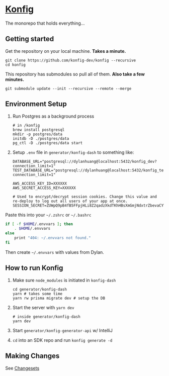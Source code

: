 # [Konfig](https://konfigthis.com)

The monorepo that holds everything...
## Getting started

Get the repository on your local machine. **Takes a minute.**

```shell
git clone https://github.com/konfig-dev/konfig --recursive
cd konfig
```

This repository has submodules so pull all of them. **Also take a few minutes.**

```shell
git submodule update --init --recursive --remote --merge
```

## Environment Setup

1. Run Postgres as a background process

   ```shell
   # in /konfig
   brew install postgresql
   mkdir -p postgres/data
   initdb -D ./postgres/data
   pg_ctl -D ./postgres/data start
   ```

1. Setup `.env` file in `generator/konfig-dash` to something like:

   ```
   DATABASE_URL="postgresql://dylanhuang@localhost:5432/konfig_dev?connection_limit=1"
   TEST_DATABASE_URL="postgresql://dylanhuang@localhost:5432/konfig_test?connection_limit=1"

   AWS_ACCESS_KEY_ID=XXXXXX
   AWS_SECRET_ACCESS_KEY=XXXXXX

   # Used to encrypt/decrypt session cookies. Change this value and re-deploy to log out all users of your app at once.
   SESSION_SECRET=ZUWpQ9pB4fB5FFpjHLi8Z2qadzXkdTKhHBsXmGmjNdxtrZbevaCYWSpw7G7cHBhh
   ```

Paste this into your `~/.zshrc` or `~/.bashrc`

```bash
if [ -f $HOME/.envvars ]; then
    . $HOME/.envvars
else
    print "404: ~/.envvars not found."
fi
```

Then create `~/.envvars` with values from Dylan.

## How to run Konfig

1. Make sure `node_modules` is initiated in `konfig-dash`
   ```shell
   cd generator/konfig-dash
   yarn # takes some time
   yarn rw prisma migrate dev # setup the DB
   ```
1. Start the server with `yarn dev`

   ```shell
   # inside generator/konfig-dash
   yarn dev
   ```

1. Start `generator/konfig-generator-api` w/ IntelliJ
1. `cd` into an SDK repo and run `konfig generate -d`

## Making Changes

See [Changesets](https://github.com/changesets/changesets)
